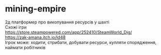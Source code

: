 # mining-empire

2д платформер про викопування ресурсів у шахті <br>
Схожі ігри<br>
https://store.steampowered.com/app/252410/SteamWorld_Dig/<br>
https://zak-amana.itch.io/ld48 <br>
Ігрок може: ходити, стрибати, добувати ресурси, купляти спорядження, наймати робітників <br>

